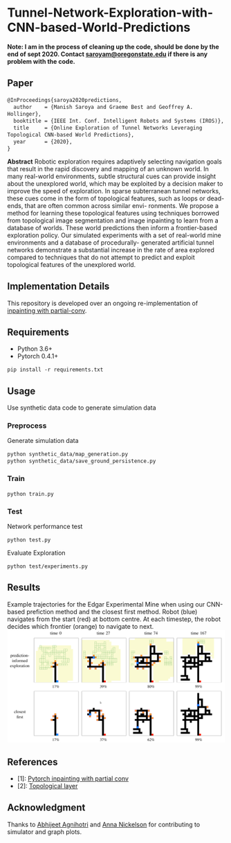 # Tunnel-Network-Exploration-with-CNN-based-World-Predictions
**Note: I am in the process of cleaning up the code, should be done by the end of sept 2020. Contact saroyam@oregonstate.edu if there is any problem with the code.**

## Paper
```
@InProceedings{saroya2020predictions,
  author    = {Manish Saroya and Graeme Best and Geoffrey A. Hollinger},
  booktitle = {IEEE Int. Conf. Intelligent Robots and Systems (IROS)},
  title     = {Online Exploration of Tunnel Networks Leveraging Topological CNN-based World Predictions},
  year      = {2020},
}
```
**Abstract**
Robotic exploration requires adaptively selecting navigation goals
that result in the rapid discovery and mapping of an unknown world. 
In many real-world environments, subtle structural cues can provide insight about 
the unexplored world, which may be exploited by a decision maker to improve the 
speed of exploration. In sparse subterranean tunnel networks,
these cues come in the form of topological features, such as
loops or dead-ends, that are often common across similar envi-
ronments. We propose a method for learning these topological
features using techniques borrowed from topological image
segmentation and image inpainting to learn from a database of
worlds. These world predictions then inform a frontier-based
exploration policy. Our simulated experiments with a set of
real-world mine environments and a database of procedurally-
generated artificial tunnel networks demonstrate a substantial
increase in the rate of area explored compared to techniques
that do not attempt to predict and exploit topological features
of the unexplored world.

## Implementation Details
This repository is developed over an ongoing re-implementation of [inpainting with partial-conv](https://github.com/naoto0804/pytorch-inpainting-with-partial-conv). 


## Requirements
- Python 3.6+
- Pytorch 0.4.1+

```
pip install -r requirements.txt
```

## Usage
Use synthetic data code to generate simulation data

### Preprocess 

Generate simulation data
```
python synthetic_data/map_generation.py
python synthetic_data/save_ground_persistence.py
```

### Train
```
python train.py
```
<!-- 
//### Fine-tune
//```
//CUDA_VISIBLE_DEVICES=<gpu_id> python train.py --finetune --resume <checkpoint_name>
//``` -->
### Test
Network performance test
```
python test.py
```
Evaluate Exploration
```
python test/experiments.py
```

## Results
Example trajectories for the Edgar Experimental Mine when using our CNN-based prefiction method and the closest first method. Robot (blue) navigates from the start (red) at bottom centre. At each timestep, the robot decides which frontier (orange) to navigate to next. 
![Results](results.png)

## References
- [1]: [Pytorch inpainting with partial conv](https://github.com/naoto0804/pytorch-inpainting-with-partial-conv)
- [2]: [Topological layer](https://github.com/bruel-gabrielsson/TopologyLayer)

## Acknowledgment
Thanks to [Abhijeet Agnihotri](https://github.com/abhiagni11) and [Anna Nickelson](https://github.com/aanickelson) for contributing to simulator and graph plots.
